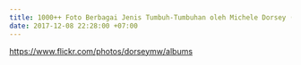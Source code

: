 ```yaml
---
title: 1000++ Foto Berbagai Jenis Tumbuh-Tumbuhan oleh Michele Dorsey (CC BY via Flickr)
date: 2017-12-08 22:28:00 +07:00
---
```


https://www.flickr.com/photos/dorseymw/albums